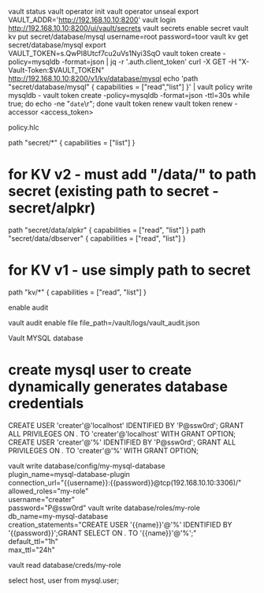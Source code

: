 
vault status
vault operator init
vault operator unseal
export VAULT_ADDR='http://192.168.10.10:8200'
vault login
http://192.168.10.10:8200/ui/vault/secrets
vault secrets enable secret
vault kv put secret/database/mysql username=root password=toor
vault kv get secret/database/mysql
export VAULT_TOKEN=s.QwPl8Utcf7cu2uVs1Nyi3SqO
vault token create -policy=mysqldb -format=json | jq -r '.auth.client_token'
curl -X GET -H "X-Vault-Token:$VAULT_TOKEN" http://192.168.10.10:8200/v1/kv/database/mysql
echo 'path "secret/database/mysql" { capabilities = ["read","list"] }' | vault policy write mysqldb -
vault token create -policy=mysqldb -format=json -ttl=30s
while true; do echo -ne "`date`\r"; done
vault token renew <token>
vault token renew -accessor <access_token>

  
  

policy.hlc

path "secret/*" {
  capabilities = ["list"]
}
# for KV v2 - must add "/data/" to path secret (existing path to secret - secret/alpkr)
path "secret/data/alpkr" {
  capabilities = ["read", "list"]
}
path "secret/data/dbserver" {
  capabilities = ["read", "list"]
}
# for KV v1 - use simply path to secret
path "kv/*" {
  capabilities = ["read", "list"]
}


enable audit

vault audit enable file file_path=/vault/logs/vault_audit.json


Vault MYSQL database 
# create mysql user to create dynamically generates database credentials
CREATE USER 'creater'@'localhost' IDENTIFIED BY 'P@ssw0rd';
GRANT ALL PRIVILEGES ON *.* TO 'creater'@'localhost' WITH GRANT OPTION;
CREATE USER 'creater'@'%' IDENTIFIED BY 'P@ssw0rd';
GRANT ALL PRIVILEGES ON *.* TO 'creater'@'%' WITH GRANT OPTION;

vault write database/config/my-mysql-database \
    plugin_name=mysql-database-plugin \
    connection_url="{{username}}:{{password}}@tcp(192.168.10.10:3306)/" \
    allowed_roles="my-role" \
    username="creater" \
    password="P@ssw0rd"
vault write database/roles/my-role \
    db_name=my-mysql-database \
    creation_statements="CREATE USER '{{name}}'@'%' IDENTIFIED BY '{{password}}';GRANT SELECT ON *.* TO '{{name}}'@'%';" \
    default_ttl="1h" \
    max_ttl="24h"
    
vault read database/creds/my-role

select host, user from mysql.user;